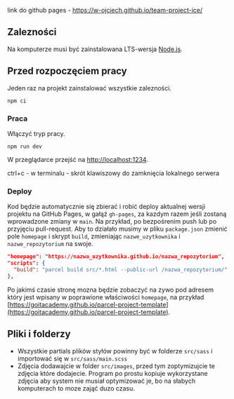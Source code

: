 link do github pages - https://w-ojciech.github.io/team-project-ice/

## Zalezności

Na komputerze musi być zainstalowana LTS-wersja [Node.js](https://nodejs.org/en/).

## Przed rozpoczęciem pracy

Jeden raz na projekt zainstalować wszystkie zalezności.

```shell
npm ci
```

### Praca

Włączyć tryp pracy.

```shell
npm run dev
```

W przeglądarce przejść na [http://localhost:1234](http://localhost:1234).

ctrl+c - w terminalu - skrót klawiszowy do zamknięcia lokalnego serwera

### Deploy

Kod będzie automatycznie się zbierać i robić deploy aktualnej wersji projektu na GitHub Pages, w
gałąź `gh-pages`, za kazdym razem jeśli zostaną wprowadzone zmiany w `main`. Na przykład, po
bezpośrenim push lub po przyjęciu pull-request. Aby to działało musimy w pliku `package.json`
zmienić pole `homepage` i skrypt `build`, zmieniając `nazwe_uzytkownika` i `nazwe_repozytorium` na
swoje.

```json
"homepage": "https://nazwa_uzytkownika.github.io/nazwa_repozytorium",
"scripts": {
  "build": "parcel build src/*.html --public-url /nazwa_repozytorium/"
},
```

Po jakimś czasie stronę mozna będzie zobaczyć na zywo pod adresem który jest wpisany w poprawione
właściwości `homepage`, na przykład
[https://goitacademy.github.io/parcel-project-template](https://goitacademy.github.io/parcel-project-template).

## Pliki i folderzy

- Wszystkie partials plików styłów powinny być w folderze `src/sass` i importować się w
  `src/sass/main.scss`
- Zdjęcia dodawajcie w folder `src/images`, przed tym zoptymizujcie te zdjęcia które dodajecie.
  Program po prostu kopiuje wykorzystane zdjęcia aby system nie musiał optymizować je, bo na słabych
  komputerach to moze zająć duzo czasu.
